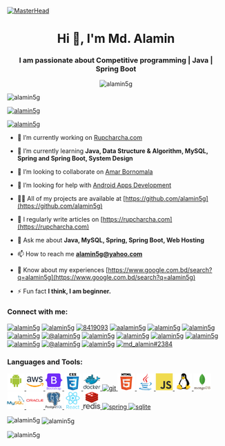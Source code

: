 [![MasterHead](https://previews.123rf.com/images/trueffelpix/trueffelpix1802/trueffelpix180200006/95150923-%E3%83%90%E3%83%8A%E3%83%BC%E3%83%97%E3%83%AD%E3%82%B0%E3%83%A9%E3%83%9F%E3%83%B3%E3%82%B0%E3%81%A8%E3%80%81%E3%82%A2%E3%82%A4%E3%82%B3%E3%83%B3%E3%81%A8%E3%82%AD%E3%83%BC%E3%83%AF%E3%83%BC%E3%83%89%E3%82%92%E4%BD%BF%E7%94%A8%E3%81%97%E3%81%9F%E8%83%8C%E6%99%AF%E3%83%99%E3%82%AF%E3%83%88%E3%83%AB%E3%81%AE%E3%82%A4%E3%83%A9%E3%82%B9%E3%83%88%E3%81%AE%E3%82%B3%E3%83%BC%E3%83%87%E3%82%A3%E3%83%B3%E3%82%B0.jpg)](https://rupcharcha.com)
<h1 align="center">Hi 👋, I'm Md. Alamin</h1>
<h3 align="center">I am passionate about Competitive programming | Java | Spring Boot</h3>
<p align="center"> <img alt="alamin5g" width="400" src="https://miro.medium.com/max/1360/0*7Q3yvSIv_t0ioJ-Z.gif"/></p>

<p align="left"> <img src="https://komarev.com/ghpvc/?username=alamin5g&label=Profile%20views&color=0e75b6&style=flat" alt="alamin5g" /> </p>

<p align="left"> <a href="https://github.com/ryo-ma/github-profile-trophy"><img src="https://github-profile-trophy.vercel.app/?username=alamin5g" alt="alamin5g" /></a> </p>

<p align="left"> <a href="https://twitter.com/alamin5g" target="blank"><img src="https://img.shields.io/twitter/follow/alamin5g?logo=twitter&style=for-the-badge" alt="alamin5g" /></a> </p>

- 🔭 I’m currently working on [Rupcharcha.com](https://rupcharcha.com)

- 🌱 I’m currently learning **Java, Data Structure & Algorithm, MySQL, Spring and Spring Boot, System Design**

- 👯 I’m looking to collaborate on [Amar Bornomala](https://play.google.com/store/apps/details?id=com.annaaba.amarbornomala)

- 🤝 I’m looking for help with [Android Apps Development](https://play.google.com/store/apps/details?id=com.annaaba.www.janadorkarr)

- 👨‍💻 All of my projects are available at [https://github.com/alamin5g](https://github.com/alamin5g)

- 📝 I regularly write articles on [https://rupcharcha.com](https://rupcharcha.com)

- 💬 Ask me about **Java, MySQL, Spring, Spring Boot, Web Hosting**

- 📫 How to reach me **alamin5g@yahoo.com**

- 📄 Know about my experiences [https://www.google.com.bd/search?q=alamin5g](https://www.google.com.bd/search?q=alamin5g)

- ⚡ Fun fact **I think, I am beginner.**

<h3 align="left">Connect with me:</h3>
<p align="left">
<a href="https://twitter.com/alamin5g" target="blank"><img align="center" src="https://raw.githubusercontent.com/rahuldkjain/github-profile-readme-generator/master/src/images/icons/Social/twitter.svg" alt="alamin5g" height="30" width="40" /></a>
<a href="https://linkedin.com/in/alamin5g" target="blank"><img align="center" src="https://raw.githubusercontent.com/rahuldkjain/github-profile-readme-generator/master/src/images/icons/Social/linked-in-alt.svg" alt="alamin5g" height="30" width="40" /></a>
<a href="https://stackoverflow.com/users/8419093" target="blank"><img align="center" src="https://raw.githubusercontent.com/rahuldkjain/github-profile-readme-generator/master/src/images/icons/Social/stack-overflow.svg" alt="8419093" height="30" width="40" /></a>
<a href="https://fb.com/aalamin5g" target="blank"><img align="center" src="https://raw.githubusercontent.com/rahuldkjain/github-profile-readme-generator/master/src/images/icons/Social/facebook.svg" alt="aalamin5g" height="30" width="40" /></a>
<a href="https://instagram.com/alamin5g" target="blank"><img align="center" src="https://raw.githubusercontent.com/rahuldkjain/github-profile-readme-generator/master/src/images/icons/Social/instagram.svg" alt="alamin5g" height="30" width="40" /></a>
<a href="https://dribbble.com/alamin5g" target="blank"><img align="center" src="https://raw.githubusercontent.com/rahuldkjain/github-profile-readme-generator/master/src/images/icons/Social/dribbble.svg" alt="alamin5g" height="30" width="40" /></a>
<a href="https://www.behance.net/alamin5g" target="blank"><img align="center" src="https://raw.githubusercontent.com/rahuldkjain/github-profile-readme-generator/master/src/images/icons/Social/behance.svg" alt="alamin5g" height="30" width="40" /></a>
<a href="https://medium.com/@alamin5g" target="blank"><img align="center" src="https://raw.githubusercontent.com/rahuldkjain/github-profile-readme-generator/master/src/images/icons/Social/medium.svg" alt="@alamin5g" height="30" width="40" /></a>
<a href="https://www.youtube.com/c/alamin5g" target="blank"><img align="center" src="https://raw.githubusercontent.com/rahuldkjain/github-profile-readme-generator/master/src/images/icons/Social/youtube.svg" alt="alamin5g" height="30" width="40" /></a>
<a href="https://www.codechef.com/users/alamin5g" target="blank"><img align="center" src="https://cdn.jsdelivr.net/npm/simple-icons@3.1.0/icons/codechef.svg" alt="alamin5g" height="30" width="40" /></a>
<a href="https://www.hackerrank.com/alamin5g" target="blank"><img align="center" src="https://raw.githubusercontent.com/rahuldkjain/github-profile-readme-generator/master/src/images/icons/Social/hackerrank.svg" alt="alamin5g" height="30" width="40" /></a>
<a href="https://codeforces.com/profile/alamin5g" target="blank"><img align="center" src="https://raw.githubusercontent.com/rahuldkjain/github-profile-readme-generator/master/src/images/icons/Social/codeforces.svg" alt="alamin5g" height="30" width="40" /></a>
<a href="https://www.leetcode.com/alamin5g" target="blank"><img align="center" src="https://raw.githubusercontent.com/rahuldkjain/github-profile-readme-generator/master/src/images/icons/Social/leet-code.svg" alt="alamin5g" height="30" width="40" /></a>
<a href="https://www.hackerearth.com/@alamin5g" target="blank"><img align="center" src="https://raw.githubusercontent.com/rahuldkjain/github-profile-readme-generator/master/src/images/icons/Social/hackerearth.svg" alt="@alamin5g" height="30" width="40" /></a>
<a href="https://www.topcoder.com/members/alamin5g" target="blank"><img align="center" src="https://raw.githubusercontent.com/rahuldkjain/github-profile-readme-generator/master/src/images/icons/Social/topcoder.svg" alt="alamin5g" height="30" width="40" /></a>
<a href="https://discord.com/channels/@md_alamin#2384" target="blank"><img align="center" src="https://raw.githubusercontent.com/rahuldkjain/github-profile-readme-generator/master/src/images/icons/Social/discord.svg" alt="md_alamin#2384" height="30" width="40" /></a>
</p>


<h3 align="left">Languages and Tools:</h3>
<p align="left"> <a href="https://developer.android.com" target="_blank" rel="noreferrer"> <img src="https://raw.githubusercontent.com/devicons/devicon/master/icons/android/android-original-wordmark.svg" alt="android" width="40" height="40"/> </a> <a href="https://aws.amazon.com" target="_blank" rel="noreferrer"> <img src="https://raw.githubusercontent.com/devicons/devicon/master/icons/amazonwebservices/amazonwebservices-original-wordmark.svg" alt="aws" width="40" height="40"/> </a> <a href="https://getbootstrap.com" target="_blank" rel="noreferrer"> <img src="https://raw.githubusercontent.com/devicons/devicon/master/icons/bootstrap/bootstrap-plain-wordmark.svg" alt="bootstrap" width="40" height="40"/> </a> <a href="https://www.w3schools.com/css/" target="_blank" rel="noreferrer"> <img src="https://raw.githubusercontent.com/devicons/devicon/master/icons/css3/css3-original-wordmark.svg" alt="css3" width="40" height="40"/> </a> <a href="https://www.docker.com/" target="_blank" rel="noreferrer"> <img src="https://raw.githubusercontent.com/devicons/devicon/master/icons/docker/docker-original-wordmark.svg" alt="docker" width="40" height="40"/> </a> <a href="https://git-scm.com/" target="_blank" rel="noreferrer"> <img src="https://www.vectorlogo.zone/logos/git-scm/git-scm-icon.svg" alt="git" width="40" height="40"/> </a> <a href="https://www.w3.org/html/" target="_blank" rel="noreferrer"> <img src="https://raw.githubusercontent.com/devicons/devicon/master/icons/html5/html5-original-wordmark.svg" alt="html5" width="40" height="40"/> </a>  <a href="https://www.java.com" target="_blank" rel="noreferrer"> <img src="https://raw.githubusercontent.com/devicons/devicon/master/icons/java/java-original.svg" alt="java" width="40" height="40"/> </a> <a href="https://developer.mozilla.org/en-US/docs/Web/JavaScript" target="_blank" rel="noreferrer"> <img src="https://raw.githubusercontent.com/devicons/devicon/master/icons/javascript/javascript-original.svg" alt="javascript" width="40" height="40"/> </a> <a href="https://www.linux.org/" target="_blank" rel="noreferrer"> <img src="https://raw.githubusercontent.com/devicons/devicon/master/icons/linux/linux-original.svg" alt="linux" width="40" height="40"/> </a> <a href="https://www.mongodb.com/" target="_blank" rel="noreferrer"> <img src="https://raw.githubusercontent.com/devicons/devicon/master/icons/mongodb/mongodb-original-wordmark.svg" alt="mongodb" width="40" height="40"/> </a> <a href="https://www.mysql.com/" target="_blank" rel="noreferrer"> <img src="https://raw.githubusercontent.com/devicons/devicon/master/icons/mysql/mysql-original-wordmark.svg" alt="mysql" width="40" height="40"/> </a> <a href="https://www.oracle.com/" target="_blank" rel="noreferrer"> <img src="https://raw.githubusercontent.com/devicons/devicon/master/icons/oracle/oracle-original.svg" alt="oracle" width="40" height="40"/> </a> <a href="https://www.postgresql.org" target="_blank" rel="noreferrer"> <img src="https://raw.githubusercontent.com/devicons/devicon/master/icons/postgresql/postgresql-original-wordmark.svg" alt="postgresql" width="40" height="40"/> </a> <a href="https://reactjs.org/" target="_blank" rel="noreferrer"> <img src="https://raw.githubusercontent.com/devicons/devicon/master/icons/react/react-original-wordmark.svg" alt="react" width="40" height="40"/> </a> <a href="https://redis.io" target="_blank" rel="noreferrer"> <img src="https://raw.githubusercontent.com/devicons/devicon/master/icons/redis/redis-original-wordmark.svg" alt="redis" width="40" height="40"/> </a> <a href="https://spring.io/" target="_blank" rel="noreferrer"> <img src="https://www.vectorlogo.zone/logos/springio/springio-icon.svg" alt="spring" width="40" height="40"/> </a> <a href="https://www.sqlite.org/" target="_blank" rel="noreferrer"> <img src="https://www.vectorlogo.zone/logos/sqlite/sqlite-icon.svg" alt="sqlite" width="40" height="40"/> </a> </p>

<p><img align="left" src="https://github-readme-stats.vercel.app/api/top-langs?username=alamin5g&show_icons=true&locale=en&layout=compact" alt="alamin5g" /></p>

<p>&nbsp;<img align="center" src="https://github-readme-stats.vercel.app/api?username=alamin5g&show_icons=true&locale=en" alt="alamin5g" /></p>

<p><img align="center" src="https://github-readme-streak-stats.herokuapp.com/?user=alamin5g&" alt="alamin5g" /></p>
